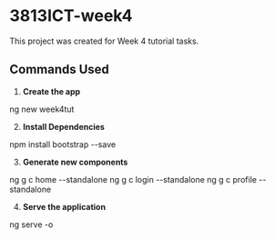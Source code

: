 # 3813ICT-week4

This project was created for Week 4 tutorial tasks.  

## Commands Used

1. **Create the app**

ng new week4tut

2. **Install Dependencies**

npm install bootstrap --save

3. **Generate new components**

ng g c home --standalone
ng g c login --standalone
ng g c profile --standalone

4. **Serve the application**

ng serve -o

